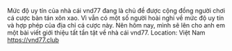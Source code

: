 Mức độ uy tín của nhà cái vnd77 đang là chủ đề được cộng đồng người chơi cá cược bàn tán xôn xao. Vì vẫn có một số người hoài nghi về mức độ uy tín và hợp phép của địa chỉ cá cược này. Nên hôm nay, mình sẽ lên cho anh em một bài viết giới thiệu tất tần tật về nhà cái vnd77.
Location: Việt Nam  https://vnd77.club
